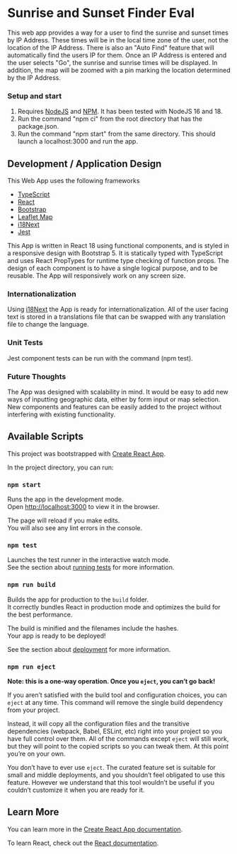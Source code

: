# Sunrise and Sunset Finder Eval

This web app provides a way for a user to find the sunrise and sunset times by IP Address.  These times will be in the local time zone of the user, not the location of the IP Address.  There is also an "Auto Find" feature that will automatically find the users IP for them.  Once an IP Address is entered and the user selects "Go", the sunrise and sunrise times will be displayed.  In addition, the map will be zoomed with a pin marking the location determined by the IP Address.

### Setup and start ###
1. Requires [NodeJS](https://nodejs.org/en/) and [NPM](https://www.npmjs.com/).  It has been tested with NodeJS 16 and 18.
2. Run the command "npm ci" from the root directory that has the package.json.
3. Run the command "npm start" from the same directory.  This should launch a localhost:3000 and run the app.

## Development / Application Design

This Web App uses the following frameworks
- [TypeScript](https://www.typescriptlang.org/)
- [React](https://reactjs.org/)
- [Bootstrap](https://getbootstrap.com/)
- [Leaflet Map](https://leafletjs.com/)
- [i18Next](https://www.i18next.com/)
- [Jest](https://jestjs.io/)

This App is written in React 18 using functional components, and is styled in a responsive design with Bootstrap 5.  It is statically typed with TypeScript and uses React PropTypes for runtime type checking of function props.  The design of each component is to have a single logical purpose, and to be reusable.  The App will responsively work on any screen size.

### Internationalization

Using [i18Next](https://www.i18next.com/) the App is ready for internationalization.  All of the user facing text is stored in a translations file that can be swapped with any translation file to change the language.

### Unit Tests

Jest component tests can be run with the command (npm test).

### Future Thoughts

The App was designed with scalability in mind.  It would be easy to add new ways of inputting geographic data, either by form input or map selection.  New components and features can be easily added to the project without interfering with existing functionality.

## Available Scripts

This project was bootstrapped with [Create React App](https://github.com/facebook/create-react-app).

In the project directory, you can run:

### `npm start`

Runs the app in the development mode.\
Open [http://localhost:3000](http://localhost:3000) to view it in the browser.

The page will reload if you make edits.\
You will also see any lint errors in the console.

### `npm test`

Launches the test runner in the interactive watch mode.\
See the section about [running tests](https://facebook.github.io/create-react-app/docs/running-tests) for more information.

### `npm run build`

Builds the app for production to the `build` folder.\
It correctly bundles React in production mode and optimizes the build for the best performance.

The build is minified and the filenames include the hashes.\
Your app is ready to be deployed!

See the section about [deployment](https://facebook.github.io/create-react-app/docs/deployment) for more information.

### `npm run eject`

**Note: this is a one-way operation. Once you `eject`, you can’t go back!**

If you aren’t satisfied with the build tool and configuration choices, you can `eject` at any time. This command will remove the single build dependency from your project.

Instead, it will copy all the configuration files and the transitive dependencies (webpack, Babel, ESLint, etc) right into your project so you have full control over them. All of the commands except `eject` will still work, but they will point to the copied scripts so you can tweak them. At this point you’re on your own.

You don’t have to ever use `eject`. The curated feature set is suitable for small and middle deployments, and you shouldn’t feel obligated to use this feature. However we understand that this tool wouldn’t be useful if you couldn’t customize it when you are ready for it.

## Learn More

You can learn more in the [Create React App documentation](https://facebook.github.io/create-react-app/docs/getting-started).

To learn React, check out the [React documentation](https://reactjs.org/).
